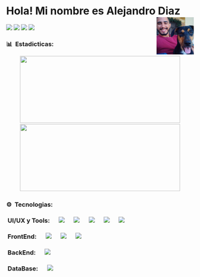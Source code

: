 # Hola! Mi nombre es Alejandro Diaz <img src="https://media.giphy.com/media/hvRJCLFzcasrR4ia7z/giphy.gif" width="35" alt=""> <img align="right" heigth="100" width="100" src="https://github.com/Dev-Alejo/Dev-Alejo/blob/main/mailo.jpeg" />

<img src="https://img.shields.io/badge/Instagram-E4405F?style=for-the-badge&logo=instagram&logoColor=white"/> <img src="https://img.shields.io/badge/Gmail-D14836?style=for-the-badge&logo=gmail&logoColor=white"/> <img src="https://img.shields.io/badge/Stack_Overflow-FE7A16?style=for-the-badge&logo=stack-overflow&logoColor=white"/> <img src="https://img.shields.io/badge/LinkedIn-0077B5?style=for-the-badge&logo=linkedin&logoColor=white"/>

### 📊 &nbsp;Estadicticas:

<div align="center">
  <a href="https://github.com/Dev-Alejo">
    <img height="180em" width="430em" src="https://github-readme-stats.vercel.app/api?username=Dev-Alejo&show_icons=true&theme=transparent"/>  
    <img height="180em" width="430em" src="https://github-readme-stats.vercel.app/api/top-langs/?username=Dev-Alejo&layout=compact&theme=transparent"/>
  </a>
</div>

### ⚙️ &nbsp;Tecnologias:

### &nbsp;UI/UX y Tools: &emsp; <img heigth="15" width="25" src="https://cdn.jsdelivr.net/gh/devicons/devicon/icons/git/git-original.svg" /> &emsp; <img heigth="15" width="25" src="https://i.postimg.cc/SNC7CYCJ/github.png"/> &emsp; <img heigth="15" width="25" src="https://cdn.jsdelivr.net/gh/devicons/devicon/icons/vscode/vscode-original.svg" /> &emsp; <img heigth="15" width="25" src="https://cdn.jsdelivr.net/gh/devicons/devicon/icons/figma/figma-original.svg" /> &emsp; <img heigth="15" width="25" src="https://upload.wikimedia.org/wikipedia/commons/4/45/Notion_app_logo.png" /> 

### &nbsp;FrontEnd: &emsp; <img heigth="15" width="25" src="https://cdn.jsdelivr.net/gh/devicons/devicon/icons/html5/html5-original.svg" /> &emsp; <img heigth="15" width="25" src="https://cdn.jsdelivr.net/gh/devicons/devicon/icons/css3/css3-original.svg" /> &emsp; <img heigth="15" width="25" src="https://cdn.jsdelivr.net/gh/devicons/devicon/icons/javascript/javascript-original.svg" />

### &nbsp;BackEnd: &emsp; <img heigth="20" width="30" src="https://cdn.jsdelivr.net/gh/devicons/devicon/icons/php/php-original.svg" />

### &nbsp;DataBase: &emsp; <img heigth="20" width="30" src="https://cdn.jsdelivr.net/gh/devicons/devicon/icons/mysql/mysql-original-wordmark.svg" />
